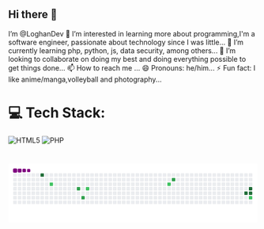 ## Hi there 👋
I’m @LoghanDev
👀 I’m interested in learning more about programming,I'm a software engineer, passionate about technology since I was little...
🌱 I’m currently learning php, python, js, data security, among others...
💞️ I’m looking to collaborate on doing my best and doing everything possible to get things done...
📫 How to reach me ...
😄 Pronouns: he/him...
⚡ Fun fact: I like anime/manga,volleyball and photography...

# 💻 Tech Stack:
![HTML5](https://img.shields.io/badge/html5-%23E34F26.svg?style=for-the-badge&logo=html5&logoColor=white) ![PHP](https://img.shields.io/badge/php-%23777BB4.svg?style=for-the-badge&logo=php&logoColor=white)

# ![snake gif](https://github.com/LoghanDev/LoghanDev/blob/output/github-contribution-grid-snake.gif)

<!--
**LoghanDev/LoghanDev** is a ✨ _special_ ✨ repository because its `README.md` (this file) appears on your GitHub profile.

Here are some ideas to get you started:

- 🔭 I’m currently working on ...
- 🌱 I’m currently learning ...
- 👯 I’m looking to collaborate on ...
- 🤔 I’m looking for help with ...
- 💬 Ask me about ...
- 📫 How to reach me: ...
- 😄 Pronouns: ...
- ⚡ Fun fact: ...
-->
